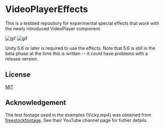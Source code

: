 VideoPlayerEffects
==================

This is a testbed repository for experimental special effects that work with
the newly introduced VideoPlayer component.

![gif](http://68.media.tumblr.com/a02861df4b6836471905a4cc09e17e49/tumblr_olz594o16l1qio469o1_400.gif)
![gif](http://68.media.tumblr.com/ec83c5f24721374839ec6e5f17641765/tumblr_olz594o16l1qio469o2_400.gif)

Unity 5.6 or later is required to use the effects. Note that 5.6 is still
in the beta phase at the time this is written -- it could have problems with
a release version.

License
-------

[MIT](LICENSE.md)

Acknowledgement
---------------

The test footage used in the examples (Vicky.mp4) was obtained from
[freestockfootage](https://www.youtube.com/channel/UC7FcCAqvq56nQLc2bCnkang).
See their YouTube channel page for futher details.
